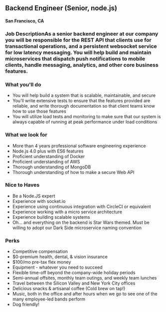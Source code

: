## Backend Engineer (Senior, node.js)
#### San Francisco, CA

### Job DescriptionAs a senior backend engineer at our company you will be responsible for the REST API that clients use for transactional operations, and a persistent websocket service for low latency messaging. You will help build and maintain microservices that dispatch push notifications to mobile clients, handle messaging, analytics, and other core business features.

### What you'll do
+ You will help build a system that is scalable, maintainable, and secure
+ You’ll write extensive tests to ensure that the features provided are reliable, and write thorough documentation so that client teams know how to use those features
+  You will utilize load tests and monitoring to make sure that our system is always capable of running at peak performance under load conditions

### What we look for
+ More than 4 years professional software engineering experience 
+ Node.js 4.0 plus with ES6 features 
+ Proficient understanding of Docker 
+ Proficient understanding of AWS 
+ Thorough understanding of MongoDB 
+ Thorough understanding of how to make a secure Web API

### Nice to Haves
+ Be a Node.JS expert 
+ Experience with socket.io 
+ Experience using continuous integration with CircleCI or equivalent 
+ Experience working with a micro service architecture 
+ Experience building scalable systems 
+ Oh… and everything on the backend is Star Wars themed. Must be willing to adopt our Dark Side microservice naming convention

### Perks
+ Competitive compensation 
+ $0-premium health, dental, & vision insurance 
+ $100/mo pre-tax flex money 
+ Equipment - whatever you need to succeed 
+ Flexible time-off beyond the company-wide holiday periods 
+ Semi-annual offsites, monthly team outings, and weekly team lunches 
+ Travel between the Silicon Valley and New York City offices 
+ Delicious snacks & artisanal coffee (Cold brew on tap!) 
+ Music, both in the office and after hours when we go to see one of the many employee-led bands perform 
+ Dog friendly!


